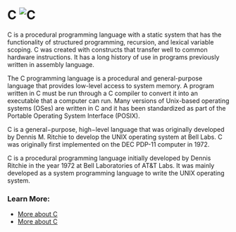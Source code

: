 # C ![C](https://www.tiobe.com/wp-content/themes/tiobe/tiobe-index/images/C.png)

C is a procedural programming language with a static system that has the functionality of structured programming, recursion, and lexical variable scoping. C was created with constructs that transfer well to common hardware instructions. It has a long history of use in programs previously written in assembly language.

The C programming language is a procedural and general-purpose language that provides low-level access to system memory. A program written in C must be run through a C compiler to convert it into an executable that a computer can run. Many versions of Unix-based operating systems (OSes) are written in C and it has been standardized as part of the Portable Operating System Interface (POSIX).

C is a general−purpose, high−level language that was originally developed by Dennis M. Ritchie to develop the UNIX operating system at Bell Labs. C was originally first implemented on the DEC PDP-11 computer in 1972.

C is a procedural programming language initially developed by Dennis Ritchie in the year 1972 at Bell Laboratories of AT&T Labs. It was mainly developed as a system programming language to write the UNIX operating system.

### Learn More:
- [More about C](https://en.wikipedia.org/wiki/C_(programming_language))
- [More about C](https://en.wikipedia.org/wiki/List_of_C-family_programming_languages)
